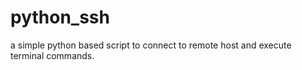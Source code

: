 # python_ssh
a simple python based script to connect to remote host and execute terminal commands.

